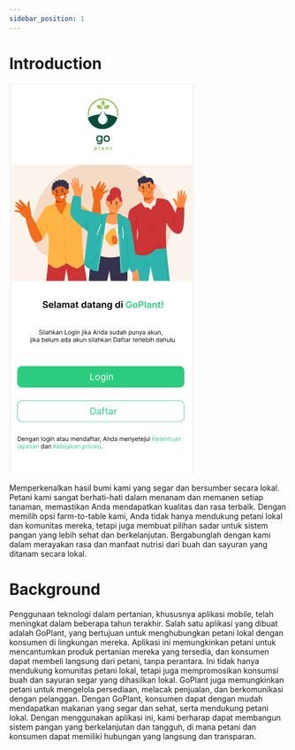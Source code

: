 ```yaml
---
sidebar_position: 1
---
```


# Introduction

![GoPlant](./goplant.png)

Memperkenalkan hasil bumi kami yang segar dan bersumber secara lokal. Petani kami sangat berhati-hati dalam menanam dan memanen setiap tanaman, memastikan Anda mendapatkan kualitas dan rasa terbaik. Dengan memilih opsi farm-to-table kami, Anda tidak hanya mendukung petani lokal dan komunitas mereka, tetapi juga membuat pilihan sadar untuk sistem pangan yang lebih sehat dan berkelanjutan. Bergabunglah dengan kami dalam merayakan rasa dan manfaat nutrisi dari buah dan sayuran yang ditanam secara lokal.

# Background

Penggunaan teknologi dalam pertanian, khususnya aplikasi mobile, telah meningkat dalam beberapa tahun terakhir. Salah satu aplikasi yang dibuat adalah GoPlant, yang bertujuan untuk menghubungkan petani lokal dengan konsumen di lingkungan mereka. Aplikasi ini memungkinkan petani untuk mencantumkan produk pertanian mereka yang tersedia, dan konsumen dapat membeli langsung dari petani, tanpa perantara. Ini tidak hanya mendukung komunitas petani lokal, tetapi juga mempromosikan konsumsi buah dan sayuran segar yang dihasilkan lokal. GoPlant juga memungkinkan petani untuk mengelola persediaan, melacak penjualan, dan berkomunikasi dengan pelanggan. Dengan GoPlant, konsumen dapat dengan mudah mendapatkan makanan yang segar dan sehat, serta mendukung petani lokal. Dengan menggunakan aplikasi ini, kami berharap dapat membangun sistem pangan yang berkelanjutan dan tangguh, di mana petani dan konsumen dapat memiliki hubungan yang langsung dan transparan.
